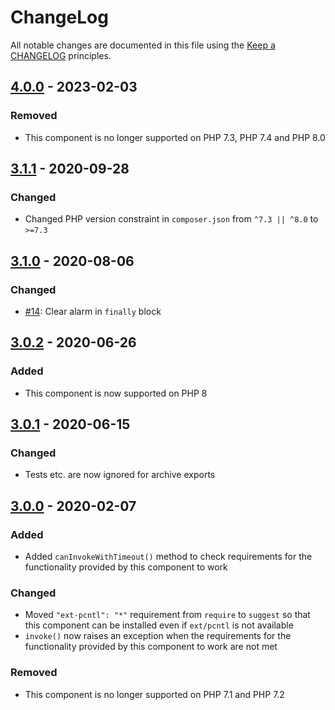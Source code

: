 # ChangeLog

All notable changes are documented in this file using the [Keep a CHANGELOG](https://keepachangelog.com/) principles.

## [4.0.0] - 2023-02-03

### Removed

* This component is no longer supported on PHP 7.3, PHP 7.4 and PHP 8.0

## [3.1.1] - 2020-09-28

### Changed

* Changed PHP version constraint in `composer.json` from `^7.3 || ^8.0` to `>=7.3`

## [3.1.0] - 2020-08-06

### Changed

* [#14](https://github.com/sebastianbergmann/php-invoker/pull/14): Clear alarm in `finally` block

## [3.0.2] - 2020-06-26

### Added

* This component is now supported on PHP 8

## [3.0.1] - 2020-06-15

### Changed

* Tests etc. are now ignored for archive exports

## [3.0.0] - 2020-02-07

### Added

* Added `canInvokeWithTimeout()` method to check requirements for the functionality provided by this component to work

### Changed

* Moved `"ext-pcntl": "*"` requirement from `require` to `suggest` so that this component can be installed even
  if `ext/pcntl` is not available
* `invoke()` now raises an exception when the requirements for the functionality provided by this component to work are
  not met

### Removed

* This component is no longer supported on PHP 7.1 and PHP 7.2

[4.0.0]: https://github.com/sebastianbergmann/php-invoker/compare/3.1.1...4.0.0

[3.1.1]: https://github.com/sebastianbergmann/php-invoker/compare/3.1.0...3.1.1

[3.1.0]: https://github.com/sebastianbergmann/php-invoker/compare/3.0.2...3.1.0

[3.0.2]: https://github.com/sebastianbergmann/php-invoker/compare/3.0.1...3.0.2

[3.0.1]: https://github.com/sebastianbergmann/php-invoker/compare/3.0.0...3.0.1

[3.0.0]: https://github.com/sebastianbergmann/php-invoker/compare/2.0.0...3.0.0
